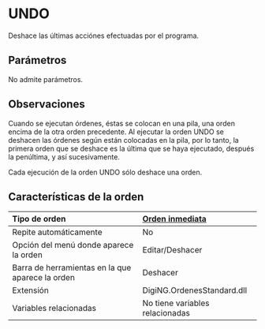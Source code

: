 # UNDO

Deshace las últimas acciónes efectuadas por el programa.

## Parámetros

No admite parámetros.

## Observaciones

Cuando se ejecutan órdenes, éstas se colocan en una pila, una orden encima de la otra orden precedente. Al ejecutar la orden UNDO se deshacen las órdenes según están colocadas en la pila, por lo tanto, la primera orden que se deshace es la última que se haya ejecutado, después la penúltima, y así sucesivamente.

Cada ejecución de la orden UNDO sólo deshace una orden.

## Características de la orden

| Tipo de orden | [Orden inmediata]() |
| :--- | :--- |
| Repite automáticamente | No |
| Opción del menú donde aparece la orden | Editar/Deshacer |
| Barra de herramientas en la que aparece la orden | Deshacer |
| Extensión | DigiNG.OrdenesStandard.dll |
| Variables relacionadas | No tiene variables relacionadas |

